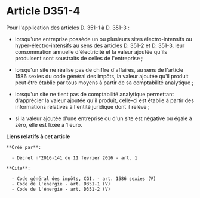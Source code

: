 # Article D351-4

Pour l'application des articles D. 351-1 à D. 351-3 :

- lorsqu'une entreprise possède un ou plusieurs sites électro-intensifs ou hyper-électro-intensifs au sens des articles D.
351-2 et D. 351-3, leur consommation annuelle d'électricité et la valeur ajoutée qu'ils produisent sont soustraits de celles
de l'entreprise ;

- lorsqu'un site ne réalise pas de chiffre d'affaires, au sens de l'article 1586 sexies du code général des impôts, la valeur
ajoutée qu'il produit peut être établie par tous moyens à partir de sa comptabilité analytique ;

- lorsqu'un site ne tient pas de comptabilité analytique permettant d'apprécier la valeur ajoutée qu'il produit, celle-ci est
établie à partir des informations relatives à l'entité juridique dont il relève ;

- si la valeur ajoutée d'une entreprise ou d'un site est négative ou égale à zéro, elle est fixée à 1 euro.

**Liens relatifs à cet article**

	**Créé par**:

	  - Décret n°2016-141 du 11 février 2016 - art. 1

	**Cite**:

	  - Code général des impôts, CGI. - art. 1586 sexies (V)
	  - Code de l'énergie - art. D351-1 (V)
	  - Code de l'énergie - art. D351-2 (V)
